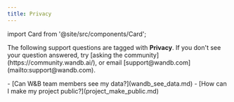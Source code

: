 ```yaml
---
title: Privacy 
---
```

import Card from '@site/src/components/Card';

<Card className="card-light-gray">
  <p>The following support questions are tagged with <b>Privacy</b>. If you don't see 
your question answered, try [asking the community](https://community.wandb.ai/), 
or email [support@wandb.com](mailto:support@wandb.com).</p>
</Card>
- [Can W&B team members see my data?](wandb_see_data.md)
- [How can I make my project public?](project_make_public.md)
